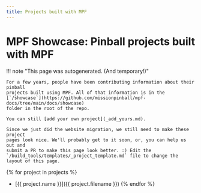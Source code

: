 ```yaml
---
title: Projects built with MPF
---
```


# MPF Showcase: Pinball projects built with MPF

!!! note "This page was autogenerated. (And temporary!)"

    For a few years, people have been contributing information about their pinball
    projects built using MPF. All of that information is in the
    [`/showcase`](https://github.com/missionpinball/mpf-docs/tree/main/docs/showcase)
    folder in the root of the repo.

    You can still [add your own project](_add_yours.md).

    Since we just did the website migration, we still need to make these project
    pages look nice. We'll probably get to it soon, or, you can help us out and
    submit a PR to make this page look better. :) Edit the
    `/build_tools/templates/_project_template.md` file to change the layout of this page.

{% for project in projects %}
* [{{ project.name }}]({{ project.filename }})
{% endfor %}